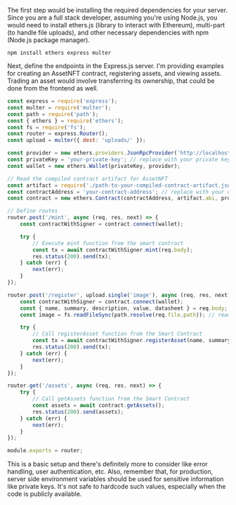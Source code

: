 The first step would be installing the required dependencies for your server. Since you are a full stack developer, assuming you're using Node.js, you would need to install ethers.js (library to interact with Ethereum), multi-part (to handle file uploads), and other necessary dependencies with npm (Node.js package manager).

```
npm install ethers express multer
```

Next, define the endpoints in the Express.js server. I'm providing examples for creating an AssetNFT contract, registering assets, and viewing assets. Trading an asset would involve transferring its ownership, that could be done from the frontend as well. 

```javascript
const express = require('express');
const multer = require('multer');
const path = require('path');
const { ethers } = require('ethers');
const fs = require('fs');
const router = express.Router();
const upload = multer({ dest: 'uploads/' });

const provider = new ethers.providers.JsonRpcProvider('http://localhost:8545'); // replace with your Ethereum node RPC URL
const privateKey = 'your-private-key'; // replace with your private key
const wallet = new ethers.Wallet(privateKey, provider);

// Read the compiled contract artifact for AssetNFT
const artifact = require('./path-to-your-compiled-contract-artifact.json');
const contractAddress = 'your-contract-address'; // replace with your deployed contract address
const contract = new ethers.Contract(contractAddress, artifact.abi, provider);

// Define routes
router.post('/mint', async (req, res, next) => {
    const contractWithSigner = contract.connect(wallet);

    try {
        // Execute mint function from the smart contract
        const tx = await contractWithSigner.mint(req.body);
        res.status(200).send(tx);
    } catch (err) {
        next(err);
    }
});

router.post('/register', upload.single('image'), async (req, res, next) => {
    const contractWithSigner = contract.connect(wallet);
    const { name, summary, description, value, datasheet } = req.body;
    const image = fs.readFileSync(path.resolve(req.file.path)); // read image file

    try {
        // Call registerAsset function from the Smart Contract
        const tx = await contractWithSigner.registerAsset(name, summary, description, value, datasheet, image.toString('base64'));
        res.status(200).send(tx);
    } catch (err) {
        next(err);
    }
});

router.get('/assets', async (req, res, next) => {
    try {
        // Call getAssets function from the Smart Contract
        const assets = await contract.getAssets();
        res.status(200).send(assets);
    } catch (err) {
        next(err);
    }
});

module.exports = router;
```

This is a basic setup and there's definitely more to consider like error handling, user authentication, etc. Also, remember that, for production, server side environment variables should be used for sensitive information like private keys. It's not safe to hardcode such values, especially when the code is publicly available.